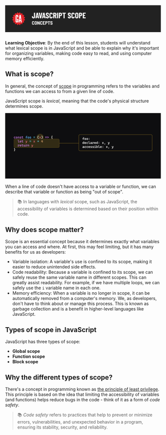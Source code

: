 # ![JavaScript Scope - Concepts](./assets/hero.png)

**Learning Objective**: By the end of this lesson, students will understand what lexical scope is in JavaScript and be able to explain why it's important for organizing variables, making code easy to read, and using computer memory efficiently. 

## What is scope?

In general, the concept of [scope](https://developer.mozilla.org/en-US/docs/Glossary/Scope) in programming refers to the variables and functions we can access to from a given line of code.

JavaScript scope is *lexical*, meaning that the code's physical structure determines scope. 

![Scope example](./assets/concepts.png)

When a line of code doesn't have access to a variable or function, we can describe that variable or function as being "out of scope".

> 📚 In languages with *lexical* scope, such as JavaScript, the accessibility of variables is determined based on their position within code.

## Why does scope matter?

Scope is an essential concept because it determines exactly what variables you can access and where. At first, this may feel limiting, but it has many benefits for us as developers:

- Variable isolation: A variable's use is confined to its scope, making it easier to reduce unintended side effects.
- Code readability: Because a variable is confined to its scope, we can safely reuse the same variable name in different scopes. This can greatly assist readability. For example, if we have multiple loops, we can safely use the `i` variable name in each one.
- Memory efficiency: When a variable is no longer in scope, it can be automatically removed from a computer's memory. We, as developers, don't have to think about or manage this process. This is known as garbage collection and is a benefit in higher-level languages like JavaScript.

## Types of scope in JavaScript

JavaScript has three types of scope:
  - **Global scope**
  - **Function scope**
  - **Block scope**

## Why the different types of scope?

There's a concept in programming known as [the principle of least privilege](https://en.wikipedia.org/wiki/Principle_of_least_privilege). This principle is based on the idea that limiting the accessibility of variables (and functions) helps reduce bugs in the code - think of it as a form of *code safety*.

> 📚 *Code safety* refers to practices that help to prevent or minimize errors, vulnerabilities, and unexpected behavior in a program, ensuring its stability, security, and reliability.
